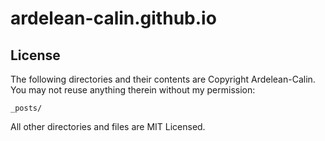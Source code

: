 # ardelean-calin.github.io
## License

The following directories and their contents are Copyright Ardelean-Calin. You may not reuse anything therein without my permission:

    _posts/

All other directories and files are MIT Licensed.
